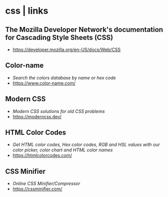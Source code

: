 # css | links

## The Mozilla Developer Network's documentation for Cascading Style Sheets (CSS)

- <https://developer.mozilla.org/en-US/docs/Web/CSS>

## Color-name

- *Search the colors database by name or hex code*
- <https://www.color-name.com/>

## Modern CSS

- *Modern CSS solutions for old CSS problems*
- <https://moderncss.dev/>

## HTML Color Codes

- *Get HTML color codes, Hex color codes, RGB and HSL values with our color picker, color chart and HTML color names*
- <https://htmlcolorcodes.com/>

## CSS Minifier

- *Online CSS Minifier/Compressor*
- <https://cssminifier.com/>